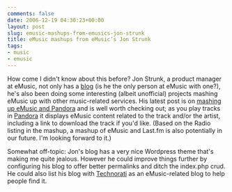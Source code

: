 ```yaml
---
comments: false
date: 2006-12-19 04:30:23+00:00
layout: post
slug: emusic-mashups-from-emusics-jon-strunk
title: eMusic mashups from eMusic’s Jon Strunk
tags:
- music
- emusic
---
```


How come I didn't know about this before? Jon Strunk, a product manager at eMusic, not only has a [blog](http://emusic.strunkworks.com/) (is he the only person at eMusic with one?), he's also been doing some interesting (albeit unofficial) projects mashing eMusic up with other music-related services. His latest post is on [mashing up eMusic and Pandora](http://emusic.strunkworks.com/index.php/2006/11/14/emusicpandora-mashup-20/) and is well worth checking out; as you play tracks in [Pandora](http://www.pandora.com/) it displays eMusic content related to the track and/or the artist, including a link to download the track if you'd like. (Based on the Radio listing in the mashup, a mashup of eMusic and Last.fm is also potentially in our future. I'm looking forward to it.)

Somewhat off-topic: Jon's blog has a very nice Wordpress theme that's making me quite jealous. However  he could improve things further by configuring his blog to offer better permalinks and ditch the index.php crud. He could also list his blog with [Technorati](http://www.technorati.com/) as an eMusic-related blog to help people find it.
